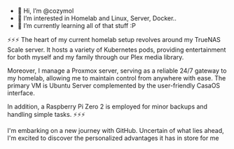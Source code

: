 - 👋 Hi, I’m @cozymol
- 👀 I’m interested in Homelab and Linux, Server, Docker.. 
- 🌱 I’m currently learning all of that stuff :P

⚡⚡⚡ 
The heart of my current homelab setup revolves around my TrueNAS Scale server. It hosts a variety of Kubernetes pods, providing entertainment for both myself and my family through our Plex media library.

Moreover, I manage a Proxmox server, serving as a reliable 24/7 gateway to my homelab, allowing me to maintain control from anywhere with ease. The primary VM is Ubuntu Server complemented by the user-friendly CasaOS interface.

In addition, a Raspberry Pi Zero 2 is employed for minor backups and handling simple tasks.
⚡⚡⚡

I'm embarking on a new journey with GitHub. Uncertain of what lies ahead, I'm excited to discover the personalized advantages it has in store for me

